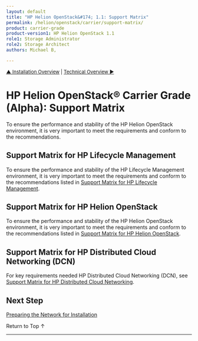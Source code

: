 ```yaml
---
layout: default
title: "HP Helion OpenStack&#174; 1.1: Support Matrix"
permalink: /helion/openstack/carrier/support-matrix/
product: carrier-grade
product-version1: HP Helion OpenStack 1.1
role1: Storage Administrator
role2: Storage Architect
authors: Michael B, 

---
```

<!--UNDER REVISION-->

<script>

function PageRefresh {
onLoad="window.refresh"
}

PageRefresh();

</script>

<p style="font-size: small;"> <a href="/helion/openstack/carrier/install/overview/">&#9650; Installation Overview</a>  | <a href="/helion/openstack/carrier/technical-overview/"> Technical Overview &#9654;</a></p>


# HP Helion OpenStack&#174; Carrier Grade (Alpha): Support Matrix
 
To ensure the performance and stability of the HP Helion OpenStack environment, it is very important to meet the requirements and conform to the recommendations.

## Support Matrix for HP Lifecycle Management

To ensure the performance and stability of the HP Lifecycle Management environment, it is very important to meet the requirements and conform to the recommendations listed in [Support Matrix for HP Lifecycle Management](/helion/openstack/carrier/support-matrix/hlm/).


## Support Matrix for HP Helion OpenStack

To ensure the performance and stability of the HP Helion OpenStack environment, it is very important to meet the requirements and conform to the recommendations listed in [Support Matrix for HP Helion OpenStack](/helion/openstack/carrier/support-matrix/helion/).

## Support Matrix for HP Distributed Cloud Networking (DCN) 

For key requirements needed HP Distributed Cloud Networking (DCN), see [Support Matrix for HP Distributed Cloud Networking](/helion/openstack/carrier/support-matrix/dcn/).

<!-- Hide for alpha
## Support Matrix for the WindRiver Region

To ensure the performance and stability of the Wind River region of the HP Helion OpenStack Carrier Grade environment, it is very important to meet the requirements and conform to the recommendations listed in [Support Matrix for the Wind River Region](/helion/openstack/carrier/support-matrix/wr/).
-->

## Next Step

[Preparing the Network for Installation](/helion/openstack/carrier/install/bm/network/prepare/)

<a href="#top" style="padding:14px 0px 14px 0px; text-decoration: none;"> Return to Top &#8593; </a>

----
